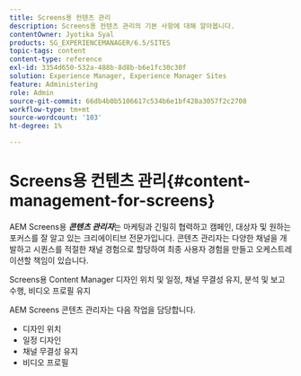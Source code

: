 ```yaml
---
title: Screens용 컨텐츠 관리
description: Screens용 컨텐츠 관리의 기본 사항에 대해 알아봅니다.
contentOwner: Jyotika Syal
products: SG_EXPERIENCEMANAGER/6.5/SITES
topic-tags: content
content-type: reference
exl-id: 3354d650-532a-488b-8d8b-b6e1fc30c30f
solution: Experience Manager, Experience Manager Sites
feature: Administering
role: Admin
source-git-commit: 66db4b0b5106617c534b6e1bf428a3057f2c2708
workflow-type: tm+mt
source-wordcount: '103'
ht-degree: 1%

---
```


# Screens용 컨텐츠 관리{#content-management-for-screens}

AEM Screens용 ***콘텐츠 관리자***&#x200B;는 마케팅과 긴밀히 협력하고 캠페인, 대상자 및 원하는 포커스를 잘 알고 있는 크리에이티브 전문가입니다. 콘텐츠 관리자는 다양한 채널을 개발하고 시퀀스를 적절한 채널 경험으로 할당하여 최종 사용자 경험을 만들고 오케스트레이션할 책임이 있습니다.

Screens용 Content Manager 디자인 위치 및 일정, 채널 무결성 유지, 분석 및 보고 수행, 비디오 프로필 유지

AEM Screens 콘텐츠 관리자는 다음 작업을 담당합니다.

* 디자인 위치
* 일정 디자인
* 채널 무결성 유지
* 비디오 프로필
